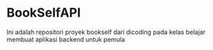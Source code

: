 # BookSelfAPI
Ini adalah repositori proyek bookself dari dicoding pada kelas belajar membuat aplikasi backend untuk pemula
